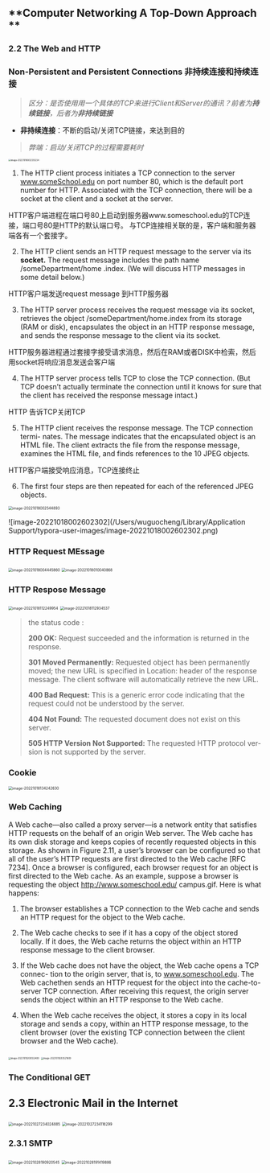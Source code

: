 ## **Computer Networking A Top-Down Approach **

### **2.2 The Web and HTTP**

### **Non-Persistent and Persistent Connections 非持续连接和持续连接**



> *区分：是否使用用一个具体的TCP来进行Client和Server的通讯？前者为**持续链接**，后者为**非持续链接***

- **非持续连接**：不断的启动/关闭TCP链接，来达到目的

> *弊端：启动/关闭TCP的过程需要耗时*

<img src="/Users/wuguocheng/Library/Application Support/typora-user-images/image-20221018002335234.png" alt="image-20221018002335234" style="zoom:30%;" />

1. The HTTP client process initiates a TCP connection to the server
    www.someSchool.edu on port number 80, which is the default port number
    for HTTP. Associated with the TCP connection, there will be a socket at the
    client and a socket at the server.

HTTP客户端进程在端口号80上启动到服务器www.someschool.edu的TCP连接，端口号80是HTTP的默认端口号。 与TCP连接相关联的是，客户端和服务器端各有一个套接字。

2. The HTTP client sends an HTTP request message to the server via its **socket.**
   The request message includes the path name /someDepartment/home
   .index. (We will discuss HTTP messages in some detail below.)

HTTP客户端发送request message 到HTTP服务器

3. The HTTP server process receives the request message via its socket, retrieves
   the object /someDepartment/home.index from its storage (RAM or
   disk), encapsulates the object in an HTTP response message, and sends the
   response message to the client via its socket.

HTTP服务器进程通过套接字接受请求消息，然后在RAM或者DISK中检索，然后用socket将响应消息发送会客户端

4. The HTTP server process tells TCP to close the TCP connection. (But TCP
   doesn’t actually terminate the connection until it knows for sure that the client
   has received the response message intact.)

HTTP 告诉TCP关闭TCP

5. The HTTP client receives the response message. The TCP connection termi-
   nates. The message indicates that the encapsulated object is an HTML file. The
   client extracts the file from the response message, examines the HTML file, and
   finds references to the 10 JPEG objects.

HTTP客户端接受响应消息，TCP连接终止

6. The first four steps are then repeated for each of the referenced JPEG objects.

<img src="/Users/wuguocheng/Library/Application Support/typora-user-images/image-20221018002544893.png" alt="image-20221018002544893" style="zoom:50%;" />

![image-20221018002602302](/Users/wuguocheng/Library/Application Support/typora-user-images/image-20221018002602302.png)



### **HTTP Request MEssage** 

<img src="/Users/wuguocheng/Library/Application Support/typora-user-images/image-20221018004445860.png" alt="image-20221018004445860" style="zoom:50%;" />

<img src="/Users/wuguocheng/Library/Application Support/typora-user-images/image-20221018010040868.png" alt="image-20221018010040868" style="zoom:50%;" />

### **HTTP Respose Message**

<img src="/Users/wuguocheng/Library/Application Support/typora-user-images/image-20221018112249954.png" alt="image-20221018112249954" style="zoom:50%;" />

<img src="/Users/wuguocheng/Library/Application Support/typora-user-images/image-20221018112934537.png" alt="image-20221018112934537" style="zoom:50%;" />

> the status code :
>
> **200 OK:** Request succeeded and the information is returned in the response.
>
> **301 Moved Permanently:** Requested object has been permanently moved;
> the new URL is specified in Location: header of the response message. The
> client software will automatically retrieve the new URL.
>
> **400 Bad Request:** This is a generic error code indicating that the request
> could not be understood by the server.
>
> **404 Not Found:** The requested document does not exist on this server.
>
> **505 HTTP Version Not Supported:** The requested HTTP protocol ver-
> sion is not supported by the server.



### **Cookie**

<img src="/Users/wuguocheng/Library/Application Support/typora-user-images/image-20221018134242630.png" alt="image-20221018134242630" style="zoom:50%;" />



### **Web Caching**

A Web cache—also called a proxy server—is a network entity that satisfies HTTP
requests on the behalf of an origin Web server. The Web cache has its own disk
storage and keeps copies of recently requested objects in this storage. As shown in
Figure 2.11, a user’s browser can be configured so that all of the user’s HTTP requests
are first directed to the Web cache [RFC 7234]. Once a browser is configured, each
browser request for an object is first directed to the Web cache. As an example,
suppose a browser is requesting the object http://www.someschool.edu/
campus.gif. Here is what happens:

1. The browser establishes a TCP connection to the Web cache and sends an HTTP
    request for the object to the Web cache.

2. The Web cache checks to see if it has a copy of the object stored locally. If it
    does, the Web cache returns the object within an HTTP response message to the
    client browser.

3. If the Web cache does not have the object, the Web cache opens a TCP connec-
    tion to the origin server, that is, to www.someschool.edu. The Web cachethen sends an HTTP request for the object into the cache-to-server TCP connection. After receiving this request, the origin server sends the object within an HTTP response to the Web cache.

  4. When the Web cache receives the object, it stores a copy in its local storage and
    sends a copy, within an HTTP response message, to the client browser (over the
    existing TCP connection between the client browser and the Web cache).

  

<img src="/Users/wuguocheng/Library/Application Support/typora-user-images/image-20221019200552489.png" alt="image-20221019200552489" style="zoom:30%;" />

<img src="/Users/wuguocheng/Library/Application Support/typora-user-images/image-20221019203521809.png" alt="image-20221019203521809" style="zoom:30%;" />



### The Conditional GET 

## 2.3 Electronic Mail in the Internet

<img src="/Users/wuguocheng/Library/Application Support/typora-user-images/image-20221027234024885.png" alt="image-20221027234024885" style="zoom:50%;" />

<img src="/Users/wuguocheng/Library/Application Support/typora-user-images/image-20221027234116299.png" alt="image-20221027234116299" style="zoom:50%;" />

### 2.3.1 SMTP

<img src="/Users/wuguocheng/Library/Application Support/typora-user-images/image-20221028190920545.png" alt="image-20221028190920545" style="zoom:50%;" />

<img src="/Users/wuguocheng/Library/Application Support/typora-user-images/image-20221028191419886.png" alt="image-20221028191419886" style="zoom:50%;" />
